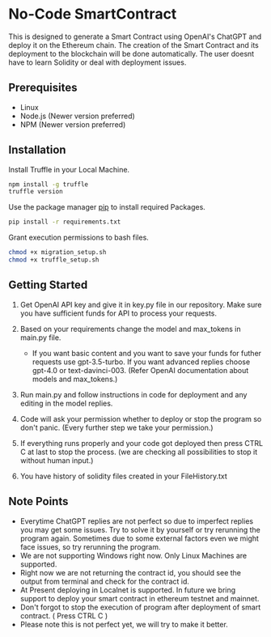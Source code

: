 # No-Code SmartContract

This is designed to generate a Smart Contract using OpenAI's ChatGPT and deploy it on the Ethereum chain. The creation of the Smart Contract and its deployment to the blockchain will be done automatically. The user doesnt have to learn Solidity or deal with deployment issues.

## Prerequisites

* Linux
* Node.js (Newer version preferred)
* NPM (Newer version preferred)

## Installation

Install Truffle in your Local Machine.

```bash
npm install -g truffle
truffle version
```

Use the package manager [pip](https://pip.pypa.io/en/stable/) to install required Packages.

```bash
pip install -r requirements.txt
```

Grant execution permissions to bash files.

```bash
chmod +x migration_setup.sh
chmod +x truffle_setup.sh
```
## Getting Started

1. Get OpenAI API key and give it in key.py file in our repository. Make sure you have sufficient funds for API to process your requests.
2. Based on your requirements change the model and max_tokens in main.py file.

   * If you want basic content and you want to save your funds for futher requests use gpt-3.5-turbo. If you want advanced replies choose gpt-4.0 or text-davinci-003. (Refer OpenAI documentation about models and max_tokens.)
3. Run main.py and follow instructions in code for deployment and any editing in the model replies.
4. Code will ask your permission whether to deploy or stop the program so don't panic. (Every further step we take your permission.)
5. If everything runs properly and your code got deployed then press CTRL C at last to stop the process. (we are checking all possibilities to stop it without human input.)
6. You have history of solidity files created in your FileHistory.txt

## Note Points

- Everytime ChatGPT replies are not perfect so due to imperfect replies you may get some issues. Try to solve it by yourself or try rerunning the program again. Sometimes due to some external factors even we might face issues, so try rerunning the program.
- We are not supporting Windows right now. Only Linux Machines are supported.
- Right now we are not returning the contract id, you should see the output from terminal and check for the contract id.
- At Present deploying in Localnet is supported. In future we bring support to deploy your smart contract in ethereum testnet and mainnet.
- Don't forgot to stop the execution of program after deployment of smart contract. ( Press CTRL C )
- Please note this is not perfect yet, we will try to make it better.
